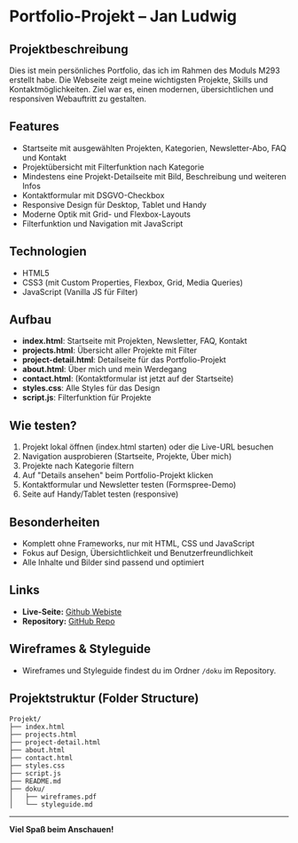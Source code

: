 # Portfolio-Projekt – Jan Ludwig

## Projektbeschreibung

Dies ist mein persönliches Portfolio, das ich im Rahmen des Moduls M293 erstellt habe. Die Webseite zeigt meine wichtigsten Projekte, Skills und Kontaktmöglichkeiten. Ziel war es, einen modernen, übersichtlichen und responsiven Webauftritt zu gestalten.

## Features
- Startseite mit ausgewählten Projekten, Kategorien, Newsletter-Abo, FAQ und Kontakt
- Projektübersicht mit Filterfunktion nach Kategorie
- Mindestens eine Projekt-Detailseite mit Bild, Beschreibung und weiteren Infos
- Kontaktformular mit DSGVO-Checkbox
- Responsive Design für Desktop, Tablet und Handy
- Moderne Optik mit Grid- und Flexbox-Layouts
- Filterfunktion und Navigation mit JavaScript

## Technologien
- HTML5
- CSS3 (mit Custom Properties, Flexbox, Grid, Media Queries)
- JavaScript (Vanilla JS für Filter)

## Aufbau
- **index.html**: Startseite mit Projekten, Newsletter, FAQ, Kontakt
- **projects.html**: Übersicht aller Projekte mit Filter
- **project-detail.html**: Detailseite für das Portfolio-Projekt
- **about.html**: Über mich und mein Werdegang
- **contact.html**: (Kontaktformular ist jetzt auf der Startseite)
- **styles.css**: Alle Styles für das Design
- **script.js**: Filterfunktion für Projekte

## Wie testen?
1. Projekt lokal öffnen (index.html starten) oder die Live-URL besuchen
2. Navigation ausprobieren (Startseite, Projekte, Über mich)
3. Projekte nach Kategorie filtern
4. Auf "Details ansehen" beim Portfolio-Projekt klicken
5. Kontaktformular und Newsletter testen (Formspree-Demo)
6. Seite auf Handy/Tablet testen (responsive)

## Besonderheiten
- Komplett ohne Frameworks, nur mit HTML, CSS und JavaScript
- Fokus auf Design, Übersichtlichkeit und Benutzerfreundlichkeit
- Alle Inhalte und Bilder sind passend und optimiert

## Links

- **Live-Seite:** [Github Webiste](https://busyjan.github.io/M293_TBZ_Jan-Ludwig/)  
- **Repository:** [GitHub Repo](https://github.com/BusyJan/M293_TBZ_Jan-Ludwig)

## Wireframes & Styleguide
- Wireframes und Styleguide findest du im Ordner `/doku` im Repository.

## Projektstruktur (Folder Structure)

```plaintext
Projekt/
├── index.html
├── projects.html
├── project-detail.html
├── about.html
├── contact.html
├── styles.css
├── script.js
├── README.md
├── doku/
│   ├── wireframes.pdf
│   └── styleguide.md
```

---

**Viel Spaß beim Anschauen!** 